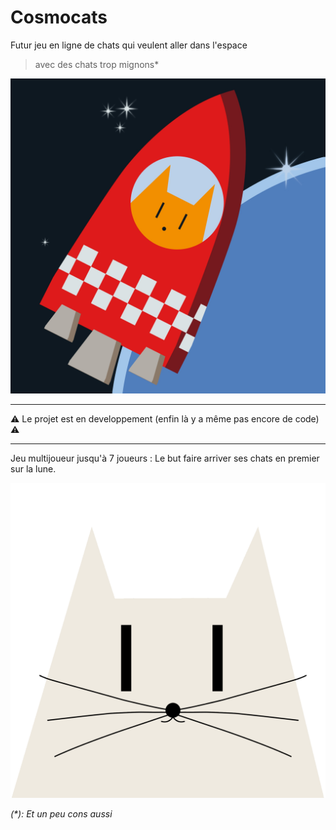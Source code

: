 
# Cosmocats

Futur jeu en ligne de chats qui veulent aller dans l'espace<br>
> avec des chats trop mignons*

![Logo de Cosmocats](./images/logo.jpg)

---
⚠️ Le projet est en developpement (enfin là y a même pas encore de code) ⚠️

---

Jeu multijoueur jusqu'à 7 joueurs :
Le but faire arriver ses chats en premier sur la lune.

![Logo de Cosmocats](./images/animation/../cats/animation/catsanimation.gif)

*(\*): Et un peu cons aussi*